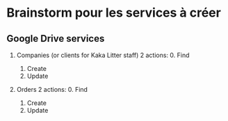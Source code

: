 # Brainstorm pour les services à créer

## Google Drive services

1. Companies (or clients for Kaka Litter staff)
  2 actions:
    0. Find
    1. Create
    2. Update

2. Orders
  2 actions:
    0. Find
    1. Create
    2. Update
